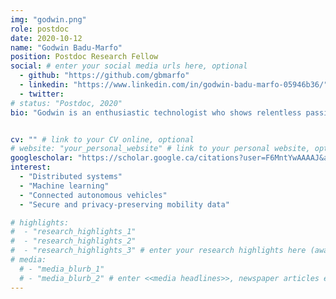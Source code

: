 ```yaml
---
img: "godwin.png"
role: postdoc
date: 2020-10-12
name: "Godwin Badu-Marfo"
position: Postdoc Research Fellow
social: # enter your social media urls here, optional
  - github: "https://github.com/gbmarfo"
  - linkedin: "https://www.linkedin.com/in/godwin-badu-marfo-05946b36/"
  - twitter:
# status: "Postdoc, 2020"
bio: "Godwin is an enthusiastic technologist who shows relentless passion for intelligent systems and disruptive technologies.  He originally hails from Ghana in West Africa but spent his recent years in Montreal, Canada where he actively participates  in data protection techniques for travel based models using state-of-art deep learning algorithms. He obtained his undergraduate degree in Geomatic Engineering at the University of Science and Technology in Ghana, a Master’s Degree in Management of Information Systems from Coventry University, United Kingdom and currently finalizing a PhD at Concordia University, Montreal-Canada. He started his Ph.D. in 2017 under the supervision of Prof. Bilal Farooq and Prof. Zachary Patterson. His research interests span on providing privacy protection for large-scale location-aware data using deep learning approaches in a distributed environment. In his leisure time, he spends time with family, teaches technology, and discovers new places!"


cv: "" # link to your CV online, optional
# website: "your_personal_website" # link to your personal website, optional
googlescholar: "https://scholar.google.ca/citations?user=F6MntYwAAAAJ&amp;hl=en" # link to your google scholar profile, optional
interest:
  - "Distributed systems"
  - "Machine learning"
  - "Connected autonomous vehicles"
  - "Secure and privacy-preserving mobility data"

# highlights:
#  - "research_highlights_1"
#  - "research_highlights_2"
#  - "research_highlights_3" # enter your research highlights here (awards, achievements, etc.), optional
# media:
  # - "media_blurb_1"
  # - "media_blurb_2" # enter <<media headlines>>, newspaper articles etc...
---
```

